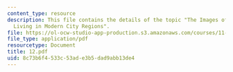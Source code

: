 ```yaml
---
content_type: resource
description: This file contains the details of the topic "The Images of Commonplace
  Living in Modern City Regions".
file: https://ol-ocw-studio-app-production.s3.amazonaws.com/courses/11-947-imaging-the-city-the-place-of-media-in-city-design-and-development-fall-1998/8c73b6f4533c53ade3b5dad9abb13de4_12.pdf
file_type: application/pdf
resourcetype: Document
title: 12.pdf
uid: 8c73b6f4-533c-53ad-e3b5-dad9abb13de4
---
```


